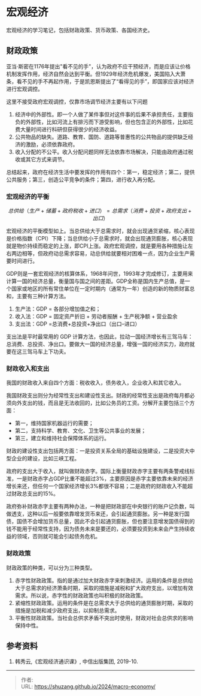 # 宏观经济


宏观经济的学习笔记，包括财政政策、货币政策、各国经济史。

<!--more-->

## 财政政策

亚当·斯密在1176年提出"看不见的手"，认为政府不应干预经济，而是应该让价格机制发挥作用，经济自然会达到平衡。但1929年经济危机爆发，美国陷入大萧条，看不见的手不再起作用，于是凯恩斯提出了“看得见的手”，即国家应该对经济进行宏观调控。

这里不接受政府宏观调控，仅靠市场调节经济主要有以下问题

1. 经济中的外部性。即一个人做了某件事但对这件事的后果不承担责任，主要指负的外部性，比如河流上有排污而下游受影响，但也包含正的外部性，比如花费大量时间进行科研但获得很少的经济收益。
2. 公共物品的缺失。道路、教育、国防、道路等普惠性的公共物品的提供缺乏经济的激励，必须依靠政府。
3. 收入分配的不公平。收入分配问题同样无法依靠市场解决，只能由政府通过税收或其它方式来调节。

总结起来，政府在经济生活中要发挥的作用有四个：第一，稳定经济；第二，提供公共服务；第三，创造公平竞争的条件；第四，进行收入再分配。

### 宏观经济的平衡

$$
总供给（生产+储蓄+政府税收+进口）=总需求（消费+投资+政府支出+出口）
$$

宏观经济的平衡模型如上。当总供给大于总需求时，就会出现通货紧缩，核心表现是价格指数（CPI）下降；当总供给小于总需求时，就会出现通货膨胀，核心表现就是物价持续而稳定的上涨，即CPI上涨。政府宏观调控，就是要用各种措施让左右两边相等，但政府动总需求容易，动总供给就要相对困难一点，因为企业生产需要时间进行。

GDP则是一套宏观经济的核算体系，1968年问世，1993年才完成修订，主要用来计算一国的经济总量，衡量国与国之间的差距。GDP全称是国内生产总值，是一个国家或地区的所有常住单位在一定时期内（通常为一年）创造的新的物质财富总和，主要有三种计算方法。

1. 生产法：GDP = 各部分增加值之和；
2. 收入法：GDP = 固定资产折旧 + 劳动者报酬 + 生产税净额 + 营业盈余
3. 支出法：GDP =总消费+总投资+净出口（出口–进口）

支出法是平时最常用的 GDP 计算方法，也因此，拉动一国经济增长有三驾马车：总消费、总投资、净出口。要做大一国的经济总量，增强一国的经济实力，政府就要在这三驾马车上下功夫。

### 财政收入和支出

我国的财政收入来自四个方面：税收收入，债务收入，企业收入和其它收入。

我国财政支出则分为经常性支出和建设性支出。财政的经常性支出是政府每月都必须向外支出的钱，而且是无法收回的，比如公务员的工资。分解开主要包括三个方面：

- 第一，维持国家机器运行的需要；
- 第二，支持科学、教育、文化、卫生等公共事业的发展；
- 第三，建立和维持社会保障体系的运行。

财政的建设性支出包括两方面：一是投资关系全局的基础设施建设，二是投资大中型企业的建设，比如三峡工程。

政府的支出大于收入，就叫做财政赤字。国际上衡量财政赤字主要有两条警戒线标准，一是财政赤字占GDP比重不能超过3%，主要原因是赤字主要依靠未来的经济增长来还，但任何一个国家经济增长3%都很不容易；二是政府的财政收入不能超过财政总支出的15%。

政府弥补财政赤字主要有两种办法，一种是把财政部在中央银行的账户记负数，叫做透支，这种以后一般要依靠增发货币来还，会引起通货膨胀。另一种是发行国债，国债不会增加货币总量，因此不会引起通货膨胀，但也要注意增发国债得到的钱不能用于经常性支持，因为债务未来是要还的，必须要投资到未来会产生持续收益的领域，否则就可能会引起债务危机。

### 财政政策

财政政策的种类，可以分为三种类型。

1. 赤字性财政政策。指的是通过加大财政赤字来刺激经济。运用的条件是总供给大于总需求的经济萧条时期，采取的措施是减税和扩大政府支出，以增加有效需求。所以说，赤字性的财政政策也叫积极的财政政策。
2. 紧缩性财政政策。运用的条件是在总需求大于总供给的通货膨胀时期，采取的措施是加税和减少政府支出，以抑制总需求。
3. 平衡性财政政策。当社会总供求矛盾不突出时使用，财政对社会总供求的影响保持中性。

## 参考资料

1. 韩秀云,《宏观经济通识课》, 中信出版集团, 2019-10.


---

> 作者:   
> URL: https://shuzang.github.io/2024/macro-economy/  

